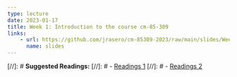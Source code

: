 ```yaml
---
type: lecture
date: 2023-01-17
title: Week 1: Introduction to the course cm-85-309
links: 
    - url: https://github.com/jrasero/cm-85309-2023/raw/main/slides/Week-1.pdf
      name: slides
---
```

[//]: # **Suggested Readings:**
[//]: #  - [Readings 1](http://example.com)
[//]: #  - [Readings 2](http://example.com)
